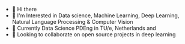 - 👋 Hi there
- 👀 I'm Interested in Data science, Machine Learning, Deep Learning, Natural Language Processing & Computer Vision
- 🌱 Currently Data Science PDEng in TU/e, Netherlands and
- 💞️ Looking to collaborate on open source projects in deep learning


<!---
- 📫 Please reach me out by my email
shivaShahsavari/shivaShahsavari is a ✨ special ✨ repository because its `README.md` (this file) appears on your GitHub profile.
You can click the Preview link to take a look at your changes.
--->
